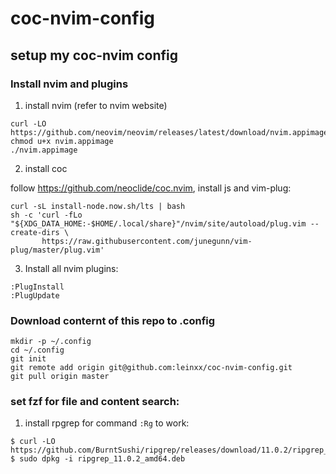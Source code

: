 # coc-nvim-config
## setup my coc-nvim config

### Install nvim and plugins

1. install nvim (refer to nvim website)

```
curl -LO https://github.com/neovim/neovim/releases/latest/download/nvim.appimage
chmod u+x nvim.appimage
./nvim.appimage
```

2. install coc

follow https://github.com/neoclide/coc.nvim, install js and vim-plug:

```
curl -sL install-node.now.sh/lts | bash
sh -c 'curl -fLo "${XDG_DATA_HOME:-$HOME/.local/share}"/nvim/site/autoload/plug.vim --create-dirs \
       https://raw.githubusercontent.com/junegunn/vim-plug/master/plug.vim'
 ```

3. Install all nvim plugins:

```
:PlugInstall
:PlugUpdate
```

### Download conternt of this repo to .config

```
mkdir -p ~/.config
cd ~/.config
git init
git remote add origin git@github.com:leinxx/coc-nvim-config.git
git pull origin master
```

### set fzf for file and content search:

1. install rpgrep for command `:Rg` to work:

```
$ curl -LO https://github.com/BurntSushi/ripgrep/releases/download/11.0.2/ripgrep_11.0.2_amd64.deb
$ sudo dpkg -i ripgrep_11.0.2_amd64.deb
```

